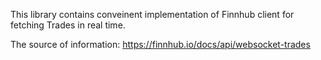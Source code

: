 This library contains conveinent implementation of Finnhub client for fetching Trades in real time.

The source of information: https://finnhub.io/docs/api/websocket-trades

